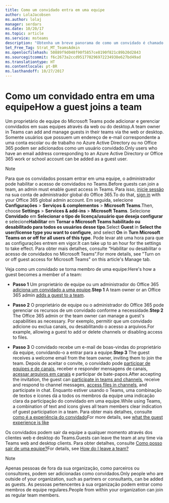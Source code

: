 ```yaml
---
title: Como um convidado entra em uma equipe
author: LolaJacobsen
ms.author: lolaj
manager: serdars
ms.date: 10/20/17
ms.topic: article
ms.service: msteams
description: "Obtenha um breve panorama de como um convidado é chamado para entrar em uma equipe do Microsoft Teams."
Set_Free_Tag: Strat_MT_TeamsAdmin
ms.openlocfilehash: 50889f9d048f90f5857ce8190f821c89b20d2843
ms.sourcegitcommit: f6c2673a2ccd951770296972234938e627bd49ad
ms.translationtype: HT
ms.contentlocale: pt-BR
ms.lasthandoff: 10/27/2017
---
```

<a name="how-a-guest-joins-a-team"></a><span data-ttu-id="594fd-103">Como um convidado entra em uma equipe</span><span class="sxs-lookup"><span data-stu-id="594fd-103">How a guest joins a team</span></span>
========================

<span data-ttu-id="594fd-104">Um proprietário de equipe do Microsoft Teams pode adicionar e gerenciar convidados em suas equipes através da web ou do desktop.</span><span class="sxs-lookup"><span data-stu-id="594fd-104">A team owner in Teams can add and manage guests in their teams via the web or desktop.</span></span> <span data-ttu-id="594fd-105">Somente usuários que possuem um endereço de e-mail correspondente a uma conta escolar ou de trabalho no Azure Active Directory ou no Office 365 podem ser adicionados como um usuário convidado.</span><span class="sxs-lookup"><span data-stu-id="594fd-105">Only users who have an email address corresponding to an Azure Active Directory or Office 365 work or school account can be added as a guest user.</span></span>
  
    
    

> [!NOTE]
> <span data-ttu-id="594fd-106">Para que os convidados possam entrar em uma equipe, o administrador pode habilitar o acesso de convidados no Teams.</span><span class="sxs-lookup"><span data-stu-id="594fd-106">Before guests can join a team, an admin must enable guest access in Teams.</span></span> <span data-ttu-id="594fd-107">Para isso, [inicie sessão](https://portal.office.com/adminportal/home) na sua conta de administrador global do Office 365.</span><span class="sxs-lookup"><span data-stu-id="594fd-107">To do that,  [sign in](https://portal.office.com/adminportal/home) with your Office 365 global admin account.</span></span> <span data-ttu-id="594fd-108">Em seguida, selecione **Configurações** > **Serviços &amp; complementos** > **Microsoft Teams**.</span><span class="sxs-lookup"><span data-stu-id="594fd-108">Then, choose **Settings** > **Services &amp; add-ins** > **Microsoft Teams**.</span></span> <span data-ttu-id="594fd-109">Selecione **Convidado** em **Selecionar o tipo de licença/usuário que deseja configurar** e selecione**Habilitar** em **Tornar o Microsoft Teams habilitado ou desabilitado para todos os usuários desse tipo**.</span><span class="sxs-lookup"><span data-stu-id="594fd-109">Select **Guest** in **Select the user/license type you want to configure**, and select **On** in **Turn Microsoft Teams on or off for all users of this type**.</span></span> <span data-ttu-id="594fd-110">Pode levar até uma hora para que as configurações entrem em vigor.</span><span class="sxs-lookup"><span data-stu-id="594fd-110">It can take up to an hour for the settings to take effect.</span></span> <span data-ttu-id="594fd-111">Para obter mais detalhes, consulte “Habilitar ou desabilitar o acesso de convidados no Microsoft Teams”.</span><span class="sxs-lookup"><span data-stu-id="594fd-111">For more details, see "Turn on or off guest access for Microsoft Teams" on this article's Manage tab.</span></span> 
  
    
    

<span data-ttu-id="594fd-112">Veja como um convidado se torna membro de uma equipe:</span><span class="sxs-lookup"><span data-stu-id="594fd-112">Here's how a guest becomes a member of a team:</span></span>

- <span data-ttu-id="594fd-113">**Passo 1** Um proprietário de equipe ou um administrador do Office 365 [adiciona um convidado a uma equipe](https://support.office.com/en-us/article/adds-a-guest-to-a-team-df38ae23-8f85-46d3-b071-cb11b9de5499#bkmk_addingguests).</span><span class="sxs-lookup"><span data-stu-id="594fd-113">**Step 1** A team owner or an Office 365 admin [adds a guest to a team](https://support.office.com/en-us/article/adds-a-guest-to-a-team-df38ae23-8f85-46d3-b071-cb11b9de5499#bkmk_addingguests).</span></span>
    
  
- <span data-ttu-id="594fd-114">**Passo 2** O proprietário de equipe ou o administrador do Office 365 pode gerenciar os recursos de um convidado conforme a necessidade.</span><span class="sxs-lookup"><span data-stu-id="594fd-114">**Step 2** The Office 365 admin or the team owner can manage a guest's capabilities as necessary.</span></span> <span data-ttu-id="594fd-115">Por exemplo, permitir que um convidado adicione ou exclua canais, ou desabilitando o acesso a arquivos.</span><span class="sxs-lookup"><span data-stu-id="594fd-115">For example, allowing a guest to add or delete channels or disabling access to files.</span></span>
    
  
- <span data-ttu-id="594fd-116">**Passo 3** O convidado recebe um e-mail de boas-vindas do proprietário da equipe, convidando-o a entrar para a equipe.</span><span class="sxs-lookup"><span data-stu-id="594fd-116">**Step 3** The guest receives a welcome email from the team owner, inviting them to join the team.</span></span> <span data-ttu-id="594fd-117">Depois de aceitar o convite, o convidado pode [participar de equipes e de canais](https://support.office.com/en-us/article/participate-in-teams-and-channels-df38ae23-8f85-46d3-b071-cb11b9de5499#bkmk_channels), receber e responder mensagens de canais, [acessar arquivos em canais](https://support.office.com/en-us/article/access-files-in-channels-c593c78a-27c4-4661-a598-682baa30ca7e) e participar de bate-papos.</span><span class="sxs-lookup"><span data-stu-id="594fd-117">After accepting the invitation, the guest can [participate in teams and channels](https://support.office.com/en-us/article/participate-in-teams-and-channels-df38ae23-8f85-46d3-b071-cb11b9de5499#bkmk_channels), receive and respond to channel messages, [access files in channels](https://support.office.com/en-us/article/access-files-in-channels-c593c78a-27c4-4661-a598-682baa30ca7e), and participate in chat.</span></span> <span data-ttu-id="594fd-118">Enquanto estiver usando o Teams, uma combinação de textos e ícones dá a todos os membros da equipe uma indicação clara da participação do convidado em uma equipe.</span><span class="sxs-lookup"><span data-stu-id="594fd-118">While using Teams, a combination of text and icons gives all team members clear indication of guest participation in a team.</span></span> <span data-ttu-id="594fd-119">Para obter mais detalhes, consulte [como é a experiência do convidado](#guestexp)</span><span class="sxs-lookup"><span data-stu-id="594fd-119">For more details, see [what the guest experience is like](#guestexp)</span></span>
    
  
<span data-ttu-id="594fd-120">Os convidados podem sair da equipe a qualquer momento através dos clientes web e desktop do Teams.</span><span class="sxs-lookup"><span data-stu-id="594fd-120">Guests can leave the team at any time via Teams web and desktop clients.</span></span> <span data-ttu-id="594fd-121">Para obter detalhes, consulte [Como posso sair de uma equipe?](https://support.office.com/en-us/article/How-do-I-leave-a-team-df38ae23-8f85-46d3-b071-cb11b9de5499#bkmk_howdoileaveateam)</span><span class="sxs-lookup"><span data-stu-id="594fd-121">For details, see  [How do I leave a team?](https://support.office.com/en-us/article/How-do-I-leave-a-team-df38ae23-8f85-46d3-b071-cb11b9de5499#bkmk_howdoileaveateam)</span></span>

> [!NOTE]
> <span data-ttu-id="594fd-122">Apenas pessoas de fora da sua organização, como parceiros ou consultores, podem ser adicionadas como convidados.</span><span class="sxs-lookup"><span data-stu-id="594fd-122">Only people who are outside of your organization, such as partners or consultants, can be added as guests.</span></span> <span data-ttu-id="594fd-123">As pessoas pertencentes à sua organização podem entrar como membros de equipe regulares.</span><span class="sxs-lookup"><span data-stu-id="594fd-123">People from within your organization can join as regular team members.</span></span> 